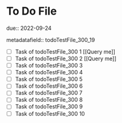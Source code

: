 # To Do File

due:: 2022-09-24

metadatafield:: todoTestFile_300_19

- [ ] Task of todoTestFile_300 1 [[Query me]]
- [ ] Task of todoTestFile_300 2 [[Query me]]
- [ ] Task of todoTestFile_300 3
- [ ] Task of todoTestFile_300 4
- [ ] Task of todoTestFile_300 5
- [ ] Task of todoTestFile_300 6
- [ ] Task of todoTestFile_300 7
- [ ] Task of todoTestFile_300 8
- [ ] Task of todoTestFile_300 9
- [ ] Task of todoTestFile_300 10
